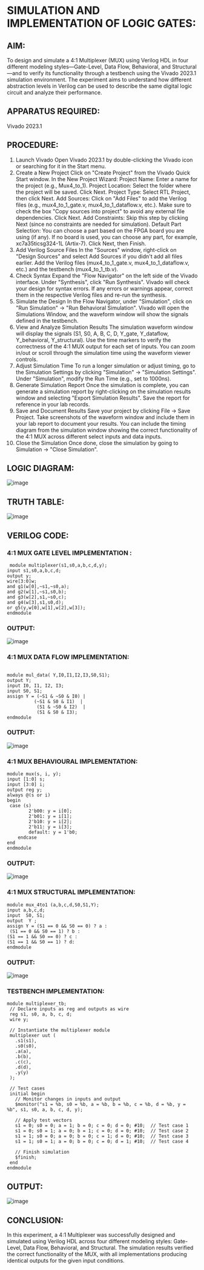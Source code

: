 # SIMULATION AND IMPLEMENTATION OF LOGIC GATES:
## AIM:

To design and simulate a 4:1 Multiplexer (MUX) using Verilog HDL in four different modeling styles—Gate-Level, Data Flow, Behavioral, and Structural—and to verify its functionality through a testbench using the Vivado 2023.1 simulation environment. The experiment aims to understand how different abstraction levels in Verilog can be used to describe the same digital logic circuit and analyze their performance.

## APPARATUS REQUIRED:

Vivado 2023.1

## PROCEDURE:

1. Launch Vivado
Open Vivado 2023.1 by double-clicking the Vivado icon or searching for it in the Start menu.
2. Create a New Project
Click on "Create Project" from the Vivado Quick Start window.
In the New Project Wizard:
Project Name: Enter a name for the project (e.g., Mux4_to_1).
Project Location: Select the folder where the project will be saved.
Click Next.
Project Type: Select RTL Project, then click Next.
Add Sources:
Click on "Add Files" to add the Verilog files (e.g., mux4_to_1_gate.v, mux4_to_1_dataflow.v, etc.).
Make sure to check the box "Copy sources into project" to avoid any external file dependencies.
Click Next.
Add Constraints: Skip this step by clicking Next (since no constraints are needed for simulation).
Default Part Selection:
You can choose a part based on the FPGA board you are using (if any).
If no board is used, you can choose any part, for example, xc7a35ticsg324-1L (Artix-7).
Click Next, then Finish.
3. Add Verilog Source Files
In the "Sources" window, right-click on "Design Sources" and select Add Sources if you didn't add all files earlier.
Add the Verilog files (mux4_to_1_gate.v, mux4_to_1_dataflow.v, etc.) and the testbench (mux4_to_1_tb.v).
4. Check Syntax
Expand the "Flow Navigator" on the left side of the Vivado interface.
Under "Synthesis", click "Run Synthesis".
Vivado will check your design for syntax errors. If any errors or warnings appear, correct them in the respective Verilog files and re-run the synthesis.
5. Simulate the Design
In the Flow Navigator, under "Simulation", click on "Run Simulation" → "Run Behavioral Simulation".
Vivado will open the Simulations Window, and the waveform window will show the signals defined in the testbench.
6. View and Analyze Simulation Results
The simulation waveform window will display the signals (S1, S0, A, B, C, D, Y_gate, Y_dataflow, Y_behavioral, Y_structural).
Use the time markers to verify the correctness of the 4:1 MUX output for each set of inputs.
You can zoom in/out or scroll through the simulation time using the waveform viewer controls.
7. Adjust Simulation Time
To run a longer simulation or adjust timing, go to the Simulation Settings by clicking "Simulation" → "Simulation Settings".
Under "Simulation", modify the Run Time (e.g., set to 1000ns).
8. Generate Simulation Report
Once the simulation is complete, you can generate a simulation report by right-clicking on the simulation results window and selecting "Export Simulation Results".
Save the report for reference in your lab records.
9. Save and Document Results
Save your project by clicking File → Save Project.
Take screenshots of the waveform window and include them in your lab report to document your results.
You can include the timing diagram from the simulation window showing the correct functionality of the 4:1 MUX across different select inputs and data inputs.
10. Close the Simulation
Once done, close the simulation by going to Simulation → "Close Simulation".

## LOGIC DIAGRAM:

![image](https://github.com/user-attachments/assets/d4ab4bc3-12b0-44dc-8edb-9d586d8ba856)

## TRUTH TABLE:

![image](https://github.com/user-attachments/assets/c850506c-3f6e-4d6b-8574-939a914b2a5f)

## VERILOG CODE:

### 4:1 MUX GATE LEVEL IMPLEMENTATION :
~~~
 module multiplexer(s1,s0,a,b,c,d,y);
input s1,s0,a,b,c,d;
output y;
wire[3:0]w;
and g1(w[0],~s1,~s0,a);
and g2(w[1],~s1,s0,b);
and g3(w[2],s1,~s0,c);
and g4(w[3],s1,s0,d);
or g5(y,w[0],w[1],w[2],w[3]);
endmodule
~~~

 ### OUTPUT:

 ![image](https://github.com/user-attachments/assets/f701064f-6288-48f9-a75a-b0d6fcb0ad5a)

### 4:1 MUX DATA FLOW IMPLEMENTATION:
~~~

module mul_data( Y,I0,I1,I2,I3,S0,S1);
output Y;       
input I0, I1, I2, I3;
input S0, S1;     
assign Y = (~S1 & ~S0 & I0) |  
          (~S1 & S0 & I1)  |  
           (S1 & ~S0 & I2)  |  
           (S1 & S0 & I3);
endmodule
~~~

### OUTPUT:


![image](https://github.com/user-attachments/assets/714d9bcd-231c-434d-912c-be49066ef3b8)


### 4:1 MUX BEHAVIOURAL IMPLEMENTATION:
~~~
module mux(s, i, y);
input [1:0] s;
input [3:0] i;
output reg y;  
always @(s or i)  
begin
 case (s)
        2'b00: y = i[0];  
        2'b01: y = i[1];   
        2'b10: y = i[2];
        2'b11: y = i[3];  
        default: y = 1'b0;
    endcase
end
endmodule
~~~

### OUTPUT:


![image](https://github.com/user-attachments/assets/588fdb1a-7523-4443-a509-81e3082c7d4f)


### 4:1 MUX STRUCTURAL IMPLEMENTATION:
~~~
module mux_4to1 (a,b,c,d,S0,S1,Y);
input a,b,c,d;
input  S0, S1;       
output  Y ;          
assign Y = (S1 == 0 && S0 == 0) ? a :
 (S1 == 0 && S0 == 1) ? b :
(S1 == 1 && S0 == 0) ? c :
(S1 == 1 && S0 == 1) ? d:
endmodule
~~~

### OUTPUT:

![image](https://github.com/user-attachments/assets/6368981c-1518-4638-873f-ea3777edd08c)

### TESTBENCH IMPLEMENTATION:

~~~
module multiplexer_tb;
 // Declare inputs as reg and outputs as wire
 reg s1, s0, a, b, c, d;
 wire y;

 // Instantiate the multiplexer module
 multiplexer uut (
   .s1(s1), 
   .s0(s0), 
   .a(a), 
   .b(b), 
   .c(c), 
   .d(d), 
   .y(y)
 );

 // Test cases
 initial begin
   // Monitor changes in inputs and output
   $monitor("s1 = %b, s0 = %b, a = %b, b = %b, c = %b, d = %b, y = %b", s1, s0, a, b, c, d, y);
   
   // Apply test vectors
   s1 = 0; s0 = 0; a = 1; b = 0; c = 0; d = 0; #10;  // Test case 1
   s1 = 0; s0 = 1; a = 0; b = 1; c = 0; d = 0; #10;  // Test case 2
   s1 = 1; s0 = 0; a = 0; b = 0; c = 1; d = 0; #10;  // Test case 3
   s1 = 1; s0 = 1; a = 0; b = 0; c = 0; d = 1; #10;  // Test case 4
   
   // Finish simulation
   $finish;
 end
endmodule
~~~


## OUTPUT:

![image](https://github.com/user-attachments/assets/bcbd806f-b0fd-49b3-8d69-ed1f1f54f572)

    

## CONCLUSION:

In this experiment, a 4:1 Multiplexer was successfully designed and simulated using Verilog HDL across four different modeling styles: Gate-Level, Data Flow, Behavioral, and Structural. The simulation results verified the correct functionality of the MUX, with all implementations producing identical outputs for the given input conditions.



  

